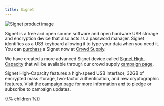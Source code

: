 ```yaml
---
title: Signet
---
```


![Signet product image](/signet/images/signet-product.jpg?width=1024px)

Signet is a free and open source software and open hardware USB storage and encryption device that also acts as a password manager. Signet identifies as a USB keyboard allowing it to type your data 
when you need it. You can [purchase](https://www.crowdsupply.com/nth-dimension/signet) a Signet now at [Crowd Supply](https://www.crowdsupply.com/nth-dimension/signet).

We have created a more advanced Signet device called [Signet High-Capacity](https://www.crowdsupply.com/nth-dimension/signet-high-capacity) that will be available through our crowd supply [campaign page](https://www.crowdsupply.com/nth-dimension/signet-high-capacity).

Signet High-Capacity features a high-speed USB interface, 32GB of encrypted mass storage, two-factor authentication, and new cryptographic features. Visit the [campaign page](https://www.crowdsupply.com/nth-dimension/signet-high-capacity) for more information and to pledge or subscribe to campaign updates.

{{% children %}}

